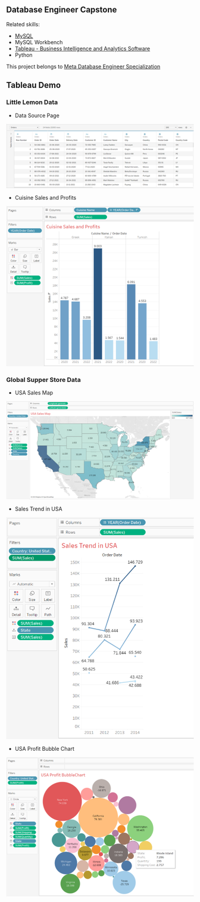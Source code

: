 ## Database Engineer Capstone

Related skills:
- [MySQL][0]
- MySQL Workbench
- [Tableau - Business Intelligence and Analytics Software][1]
- Python

This project belongs to [Meta Database Engineer Specialization][2]




## Tableau Demo

### Little Lemon Data

- Data Source Page
<img src="WorkBook/DataSource.png"/>

- Cuisine Sales and Profits

<img src="WorkBook/Task 4 - Cuisine Sales and Profits.png"/>

### Global Supper Store Data

- USA Sales Map

<img src="addition/USA Sales Map.png"/>

- Sales Trend in USA

<img src="addition/USA Sales Trend.png"/>

- USA Profit Bubble Chart

<img src="addition/USA Profit Bubble Chart.png"/>

[0]: https://www.mysql.com/
[1]: https://www.tableau.com/
[2]: https://www.coursera.org/professional-certificates/meta-database-engineer?